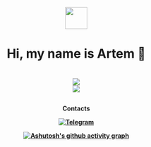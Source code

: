 <p align="center">
  <img src="https://user-images.githubusercontent.com/74038190/226127923-0e8b7792-7b3c-462b-951b-63c96ba1a5af.gif" width="50" height="50"/>
</p>
<h1 align="center">Hi, my name is Artem 👋</h1>


<h1 align="center">
  
  ![](https://nirzak-streak-stats.vercel.app/?user=TerminalExplore&theme=github_dark&hide_border=true)<br/>
  ![](https://github-readme-stats.vercel.app/api/top-langs/?username=TerminalExplore&theme=github_dark&hide_border=true&include_all_commits=false&count_private=true&layout=compact)
</h1>
<h4 align="center">Contacts

[![Telegram](https://img.shields.io/badge/Telegram-2CA5E0?style=for-the-badge&logo=telegram&logoColor=white)](https://t.me/TerminalExplore)


[![Ashutosh's github activity graph](https://github-readme-activity-graph.vercel.app/graph?username=TerminalExplore&theme=github-compact)](https://github.com/ashutosh00710/github-readme-activity-graph)
